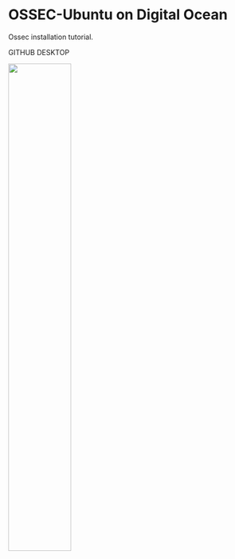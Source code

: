 # OSSEC-Ubuntu on Digital Ocean
 Ossec installation tutorial.
 
GITHUB DESKTOP

<img src="https://www.ossec.net/wp-content/uploads/2019/01/ossec.png" width=50% height=50%>
